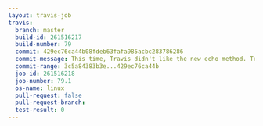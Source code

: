 ```yaml
---
layout: travis-job
travis:
  branch: master
  build-id: 261516217
  build-number: 79
  commit: 429ec76ca44b08fdeb63fafa985acbc283786286
  commit-message: This time, Travis didn't like the new echo method. Try to 'fix' it yet another time...
  commit-range: 3c5a84383b3e...429ec76ca44b
  job-id: 261516218
  job-number: 79.1
  os-name: linux
  pull-request: false
  pull-request-branch: 
  test-result: 0
---
```

